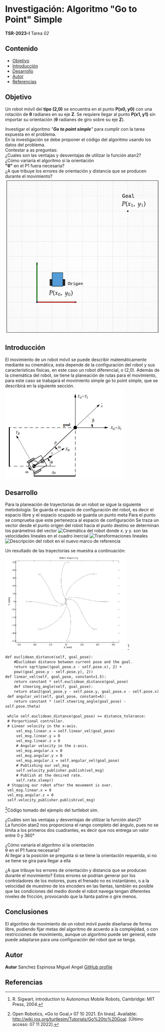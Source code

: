 ﻿#  Investigación: Algoritmo "Go to Point" Simple
 **TSR-2023-I** Tarea *02* 

## Contenido

- [Objetivo](#objetivo)
- [Introducción](#introduccion)
- [Desarrollo](#desarrollo)
- [Autor](#autor)
- [Referencias](#referencias)

## Objetivo
Un robot móvil del **tipo (2,0)** se encuentra en el punto **P(x0, y0)** con una rotación de **θ** radianes en su eje **Z**. Se requiere llegar al punto **P(x1, y1)** sin importar su orientación (**θ** radianes de giro sobre su eje **Z**).  
  
Investigar el algoritmo _"_**_Go to point simple_**_"_ para cumplir con la tarea expuesta en el problema.  
En la investigación se debe proponer el código del algoritmo usando los datos del problema.  
Contestar a as preguntas:  
¿Cuales son las ventajas y desventajas de utilizar la función atan2?  
¿Cómo variaría el algoritmo si la orientación  
**"θ"** en el P1 fuera necesaria?  
¿A que tribuye los errores de orientación y distancia que se producen durante el movimiento?
![Vista superior del diagrama del problema](images/robottop.png)

## Introducción
El movimiento de un robot móvil se puede describir matemáticamente mediante su cinemática, esta depende de la configuración del robot y sus características físicas, en este caso un robot diferencial, o (2,0). Además de la cinemática del robot, se tiene la planeación de rutas para el movimiento, para este caso se trabajará el movimiento simple go to point simple, que se describirá en la siguiente sección.
![Diagrama del problema](images/robot.png)



## Desarrollo
Para la planeación de trayectorias de un robot se sigue la siguiente metodología:
Se guarda el espacio de configuración del robot, es decir el espacio libre y el espacio ocupado
se guarda un punto meta
Para el punto se comprueba que este pertenezca al espacio de configuración
Se traza un vector desde el punto origen del robot hacia el punto destino
se determinan los parámetros del vector
![Cinemática del robot](/images/imagen1.png)
donde x. y y. son las velocidades lineales en el cuadro inercial
![Transformaciones lineales](/images/imagen2.png)
![Descripción del robot en el nuevo marco de referencia](/images/imagen3.png)

Un resultado de las trayectorias se muestra a continuación:
![Trayectorias del algoritmo](images/paths.png)
[^1]
```
def euclidean_distance(self, goal_pose):
	#Euclidean distance between current pose and the goal.	
	return sqrt(pow((goal_pose.x - self.pose.x), 2) + 
	pow((goal_pose.y - self.pose.y), 2))
def linear_vel(self, goal_pose, constant=1.5):
	return constant * self.euclidean_distance(goal_pose)
	def steering_angle(self, goal_pose):
	return atan2(goal_pose.y - self.pose.y, goal_pose.x - self.pose.x)
 def angular_vel(self, goal_pose, constant=6):
	return constant * (self.steering_angle(goal_pose) - self.pose.theta)

 while self.euclidean_distance(goal_pose) >= distance_tolerance:
 # Porportional controller.
 # Linear velocity in the x-axis.
	 vel_msg.linear.x = self.linear_vel(goal_pose)
	 vel_msg.linear.y = 0
	 vel_msg.linear.z = 0
	 # Angular velocity in the z-axis.
	 vel_msg.angular.x = 0
	 vel_msg.angular.y = 0
	 vel_msg.angular.z = self.angular_vel(goal_pose)
	 # Publishing our vel_msg
	 self.velocity_publisher.publish(vel_msg)
	 # Publish at the desired rate.
	 self.rate.sleep()
 # Stopping our robot after the movement is over.
 vel_msg.linear.x = 0
 vel_msg.angular.z = 0
 self.velocity_publisher.publish(vel_msg)
``` 
[^2]Código tomado del ejemplo del turtlebot sim.

¿Cuáles son las ventajas y desventajas de utilizar la función atan2?  
La función atan2 nos proporciona el rango completo del ángulo, pues no se limita a los primeros dos cuadrantes, es decir que nos entrega un valor entre 0 y 360°

¿Cómo variaría el algoritmo si la orientación  
θ en el P1 fuera necesaria?  
Al llegar a la posición se pregunta si se tiene la orientación requerida, si no se tiene se gira para llegar a ella

¿A que tribuye los errores de orientación y distancia que se producen durante el movimiento?
Estos errores se podrían generar por los controladores de los motores, pues el frenado no es   instantáneo, o a la velocidad de muestreo de los encoders en las llantas, también es posible que las condiciones del medio donde el robot navega tengan   diferentes niveles de fricción, provocando que la llanta patine o gire menos.

## Conclusiones
El algoritmo de movimiento de un robot móvil puede diseñarse de forma libre, pudiendo fijar metas del algoritmo de acuerdo a la complejidad, o   con restricciones de movimiento, aunque un algoritmo puede ser general, este puede adaptarse para una configuración del robot que se tenga.
 

## Autor


**Autor** Sanchez Espinosa Miguel Angel [GitHub profile](https://github.com/MigSE)



## Referencias


[^1]: R. Sigwart, introduction to Autonomus Mobile Robots, Cambridge: MIT Press, 2004.

[^2]: Open Robotics, «Go to Goal,» 07 10 2021. En línea]. Available: http://wiki.ros.org/turtlesim/Tutorials/Go%20to%20Goal. [Último acceso: 07 11 2022].
